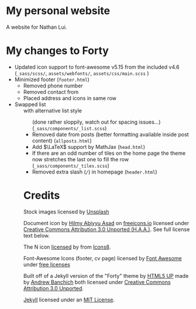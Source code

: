 # My personal website

A website for Nathan Lui.

# My changes to Forty

- Updated icon support to font-awesome v5.15 from the included v4.6 (`_sass/scss/`, `assets/webfonts/`, `assets/css/main.scss` )  
- Minimized footer (`footer.html`)  
  - Removed phone number  
  - Removed contact from  
  - Placed address and icons in same row  
- Swapped list <ul> with alternative list style <ul alt> (done rather sloppily, watch out for spacing issues...) (`_sass/components/_list.scss`)  
- Removed date from posts (better formatting available inside post content) (`allposts.html`)  
- Add $\LaTeX$ support by MathJax (`head.html`)
- If there are an odd number of tiles on the home page the theme now stretches the last one to fill the row (`_sass/components/_tiles.scss`)
- Removed extra slash (`/`) in homepage (`header.html`)

# Credits

Stock images licensed by [Unsplash](https://unsplash.com/license)

Document icon by [Hilmy Abiyyu Asad](https://freeicons.io/profile/75801) on [freeicons.io](freeicons.io) licensed under [Creative Commons Attribution 3.0 Unported (H.A.A.)](https://creativecommons.org/licenses/by/3.0/legalcode). See full license text below.

The N icon [licensed](https://intercom.help/icons8-7fb7577e8170/en/articles/5534926-universal-multimedia-licensing-agreement-for-icons8) by from [Icons8](https://icons8.com/).  

Font-Awesome Icons (footer, cv page) licensed by [Font Awesome](https://fontawesome.com/) under [free licenses](https://fontawesome.com/license/free)

Built off of a Jekyll version of the "Forty" theme by [HTML5 UP](https://html5up.net/) made by [Andrew Banchich](https://github.com/andrewbanchich/forty-jekyll-theme) both licensed under [Creative Commons Attribution 3.0 Unported](https://creativecommons.org/licenses/by/3.0/legalcode).  

[Jekyll](http://jekyllrb.com/) licensed under an [MIT License](https://github.com/jekyll/jekyll/blob/master/LICENSE).  
